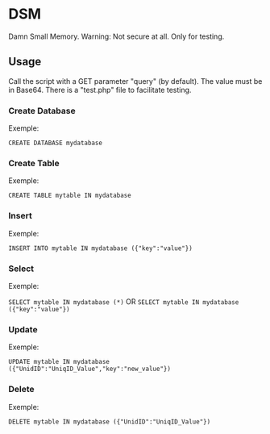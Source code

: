 
# DSM

Damn Small Memory. Warning: Not secure at all. Only for testing.

## Usage

Call the script with a GET parameter "query" (by default). The value must be in Base64. There is a "test.php" file to facilitate testing.

### Create Database

Exemple:

```CREATE DATABASE mydatabase```

### Create Table

Exemple:

```CREATE TABLE mytable IN mydatabase```

### Insert

Exemple:

```INSERT INTO mytable IN mydatabase ({"key":"value"})```

### Select

Exemple:

```SELECT mytable IN mydatabase (*)```
OR
```SELECT mytable IN mydatabase ({"key":"value"})```

### Update

Exemple:

```UPDATE mytable IN mydatabase ({"UnidID":"UniqID_Value","key":"new_value"})```

### Delete

Exemple:

```DELETE mytable IN mydatabase ({"UnidID":"UniqID_Value"})```
